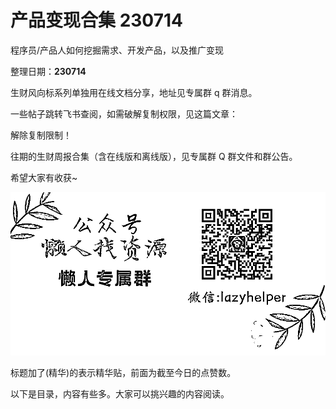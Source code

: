 # 产品变现合集 230714

程序员/产品人如何挖掘需求、开发产品，以及推广变现

整理日期：**230714**

 

 

生财风向标系列单独用在线文档分享，地址见专属群 q 群消息。

一些帖子跳转飞书查阅，如需破解复制权限，见这篇文章：

解除复制限制！

往期的生财周报合集（含在线版和离线版），见专属群 Q 群文件和群公告。

希望大家有收获~

![](img/chanpin-bianxian_0003.png)

标题加了(精华)的表示精华贴，前面为截至今日的点赞数。

 

 

以下是目录，内容有些多。大家可以挑兴趣的内容阅读。

